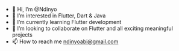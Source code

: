 - 👋 Hi, I’m @Ndinyo
- 👀 I’m interested in Flutter, Dart & Java
- 🌱 I’m currently learning Flutter development
- 💞️ I’m looking to collaborate on Flutter and all exciting meaningful projects
- 📫 How to reach me ndinyoabi@gmail.com

<!---
Ndinyo/Ndinyo is a ✨ special ✨ repository because its `README.md` (this file) appears on your GitHub profile.
You can click the Preview link to take a look at your changes.
--->
